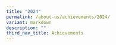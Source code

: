 ```yaml
---
title: "2024"
permalink: /about-us/achievements/2024/
variant: markdown
description: ""
third_nav_title: Achievements
---
```

